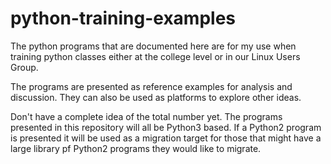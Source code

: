 # python-training-examples

The python programs that are documented here are for my use when
training python classes either at the college level or in our Linux
Users Group.

The programs are presented as reference examples for analysis and
discussion. They can also be used as platforms to explore other ideas.

Don't have a complete idea of the total number yet. The programs
presented in this repository will all be Python3 based. If a Python2
program is presented it will be used as a migration target for those
that might have a large library pf Python2 programs they would like to
migrate.

